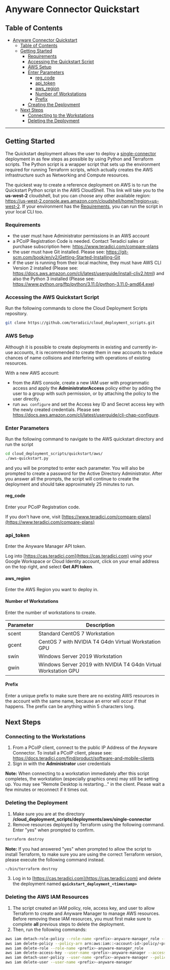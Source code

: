 # Anyware Connector Quickstart

## Table of Contents
- [Anyware Connector Quickstart](#cloud-access-connector-quickstart)
  - [Table of Contents](#table-of-contents)
  - [Getting Started](#getting-started)
    - [Requirements](#requirements)
    - [Accessing the Quickstart Script](#accessing-the-quickstart-script)
    - [AWS Setup](#aws-setup)
    - [Enter Parameters](#enter-parameters)
      - [reg_code](#reg_code)
      - [api_token](#api_token)
      - [aws_region](#aws_region)
      - [Number of Workstations](#number-of-workstations)
      - [Prefix](#prefix)
    - [Creating the Deployment](#creating-the-deployment)
  - [Next Steps](#next-steps)
    - [Connecting to the Workstations](#connecting-to-the-workstations)
    - [Deleting the Deployment](#deleting-the-deployment)

---

## Getting Started
The Quickstart deployment allows the user to deploy a [single-connector](https://github.com/teradici/cloud_deployment_scripts/blob/master/docs/aws/README.md#single-connector) deployment in as few steps as possible by using Python and Terraform scripts. The Python script is a wrapper script that sets up the environment required for running Terraform scripts, which actually creates the AWS infrastructure such as Networking and Compute resources.

The quickest way to create a reference deployment on AWS is to run the Quickstart Python script in the AWS CloudShell. This link will take you to the **us-west-2** cloudshell, but you can choose any other available region: https://us-west-2.console.aws.amazon.com/cloudshell/home?region=us-west-2. If your environment has the [Requirements](#requirements), you can run the script in your local CLI too. 

### Requirements
- the user must have Administrator permissions in an AWS account
- a PCoIP Registration Code is needed. Contact Teradici sales or purchase subscription here: https://www.teradici.com/compare-plans
- the user must have Git installed. Please see: https://git-scm.com/book/en/v2/Getting-Started-Installing-Git
- if the user is running from their local machine, they must have AWS CLI Version 2 installed (Please see: https://docs.aws.amazon.com/cli/latest/userguide/install-cliv2.html) and also the Python 3 installed (Please see: https://www.python.org/ftp/python/3.11.0/python-3.11.0-amd64.exe)

### Accessing the AWS Quickstart Script
Run the following commands to clone the Cloud Deployment Scripts repository.
```bash
git clone https://github.com/teradici/cloud_deployment_scripts.git
```

### AWS Setup
Although it is possible to create deployments in existing and currently in-use accounts, it is recommended to create them in new accounts to reduce chances of name collisions and interfering with operations of existing resources.

With a new AWS account:
- from the AWS console, create a new IAM user with programmatic access and apply the __AdministratorAccess__ policy either by adding the user to a group with such permission, or by attaching the policy to the user directly. 
- run `aws configure` and set the Access key ID and Secret access key with the newly created credentials. Please see https://docs.aws.amazon.com/cli/latest/userguide/cli-chap-configure.

### Enter Parameters
Run the following command to navigate to the AWS quickstart directory and run the script
```bash
cd cloud_deployment_scripts/quickstart/aws/
./aws-quickstart.py
```
and you will be prompted to enter each parameter. You will also be prompted to create a password for the Active Directory Administrator. After you answer all the prompts, the script will continue to create the deployment and should take approximately 25 minutes to run.

#### reg_code
Enter your PCoIP Registration code.

If you don't have one, visit [https://www.teradici.com/compare-plans](https://www.teradici.com/compare-plans)

### api_token
Enter the Anyware Manager API token.

Log into [https://cas.teradici.com](https://cas.teradici.com) using your Google Workspace or Cloud Identity account, click on your email address on the top right, and select **Get API token**.

#### aws_region
Enter the AWS Region you want to deploy in.

#### Number of Workstations
Enter the number of workstations to create.

Parameter | Description
--- | ---
scent | Standard CentOS 7 Workstation
gcent | CentOS 7 with NVIDIA T4 G4dn Virtual Workstation GPU
swin | Windows Server 2019 Workstation
gwin | Windows Server 2019 with NVIDIA T4 G4dn Virtual Workstation GPU

#### Prefix
Enter a unique prefix to make sure there are no existing AWS resources in the account with the same name, because an error will occur if that happens. The prefix can be anything within 5 characters long.

## Next Steps
### Connecting to the Workstations

1. From a PCoIP client, connect to the public IP Address of the Anyware Connector. To install a PCoIP client, please see: https://docs.teradici.com/find/product/software-and-mobile-clients
2. Sign in with the **Administrator** user credentials

**Note:** When connecting to a workstation immediately after this script completes, the workstation (especially graphics ones) may still be setting up. You may see "Remote Desktop is restarting..." in the client. Please wait a few minutes or reconnect if it times out.

### Deleting the Deployment

  1. Make sure you are at the directory **/cloud_deployment_scripts/deployments/aws/single-connector**
  2. Remove resources deployed by Terraform using the following command. Enter "yes" when prompted to confirm.
```bash
terraform destroy
```
**Note:** If you had answered "yes" when prompted to allow the script to install Terraform, to make sure you are using the correct Terraform version, please execute the following command instead.
```bash
~/bin/terraform destroy
```

  3. Log in to [https://cas.teradici.com](https://cas.teradici.com) and delete the deployment named
     **`quickstart_deployment_<timestamp>`**

### Deleting the AWS IAM Resources

1.  The script created an IAM policy, role, access key, and user to allow Terraform to create and Anyware Manager to manage AWS resources. Before removing these IAM resources, you must first make sure to complete **all** previous steps to delete the deployment. 
2.  Then, run the following commands:
```bash
aws iam detach-role-policy --role-name <prefix>-anyware-manager_role --policy-arn arn:aws:iam::<account-id>:policy/<prefix>-anyware-manager_role_policy
aws iam delete-policy --policy-arn arn:aws:iam::<account-id>:policy/<prefix>-anyware-manager_role_policy
aws iam delete-role --role-name <prefix>-anyware-manager_role
aws iam delete-access-key --user-name <prefix>-anyware-manager --access-key-id <access-key-id>
aws iam detach-user-policy --user-name <prefix>-anyware-manager --policy-arn arn:aws:iam::aws:policy/AdministratorAccess
aws iam delete-user --user-name <prefix>-anyware-manager
```

